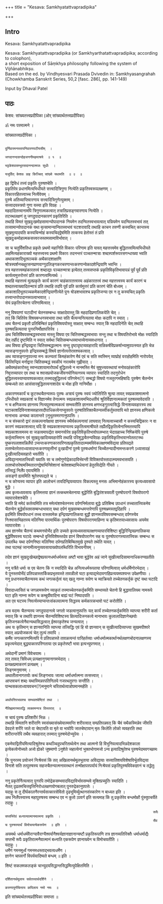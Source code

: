 +++
title = "Kesava: Samkhyatattvapradipika"

+++
## Intro

Kesava: Samkhyatattvapradipika   

Kesava: Samkhyatattvapradipika (or Samkhyarthatattvapradipika; according to colophon),  
a short exposition of Sāṃkhya philosophy following the system of Vijñānabhikṣu.  
Based on the ed. by Vindhyesvari Prasada Dvivedin in: Samkhyasangrahah  
(Chowkhamba Sanskrit Series, 50,2 [fasc. 286], pp. 141-149)  

Input by Dhaval Patel  

## पाठः

केशव: सांख्यतत्त्वप्रदीपिका (ओर् सांख्यार्थतत्त्वप्रदीपिका)  

ॐ नमः परमात्मने  ।  
  
सांख्यतत्त्वप्रदीपिका  ।  
  
                                                                        दुर्निवारमनस्तापनिवारणपटीयसीम्  ।  
                                                                        जगदानन्दसन्दोहजननीमहमाश्रये  ॥ १  ॥  
                                                                        भट्टकेशवसम्भूतसदानन्दात्मजः सुधीः  ।  
                                                                        यजुर्वित् केशवः प्राह किञ्चित् सांख्ये यथामति  ॥ २  ॥  
इह द्विविधं तत्त्वं प्रकृतिः पुरुषश्चेति  ।  
प्रकृतिरेव प्रधानमित्यभिधीयते सत्त्वादित्रिगुणा नित्येति प्रकृतिस्वरूपलक्षणम्  ।  
विकाररहितत्त्वाच्च नित्यैवेयम्  ।  
पुरुषे अतिव्याप्तिवारणाय सत्त्वादित्रिगुणेत्युक्तम्  ।  
सत्त्वादयस्त्रयो गुणा यस्या इति विग्रहः  ।  
महदादितत्त्वानामपि त्रिगुणात्मकत्वात् तत्रातिप्रसङ्गवारणाय नित्येति  ।  
तटस्थलक्षणं तु जगदुपादानकारणं प्रकृतिरिति  ।  
तथाहि विमतं सुखदुःखमोहसामान्योपादानकं नियमेन तदन्वितस्वभावत्वात् यन्नियमेन यदन्वितस्वभावं तत् तत्सामान्योपादानकं यथा मृत्सामान्यान्वितस्वभावं घटशरावादि तथाहि काचन तरुणी कस्यचित् कान्तस्य सुखमुत्पादयति कस्यचिन्मोहं कस्यचिद्द्वेषमिति तत्कस्य हेतोस्तं तं प्रति सुखदुःकमोहात्मकसत्त्वरजस्तमसामाविर्भावात्  ।  
  
सा च चतुर्विंशतिधा प्रकृतेः प्रथमो महानिति विकारः परिणाम इति यावत् महत्तत्त्वमेव बुद्धितत्त्वमित्यभिधीयते अहमित्यहंकाराख्यो महत्तत्त्वस्य प्रथमो विकारः तदनन्तरं पञ्चतन्मात्राः शब्दस्पर्शरूपरसगन्धाख्या भवति अथाकाशादिभूतपञ्चकं अथैकादशाक्षाणि श्रोत्रस्पर्शनचक्षूरसनघ्राणवाग्गुदलिङ्गकरचरणान्तःकरणान्येकादशेन्द्रियाणि भवन्ति  ।  
तत्र महत्तत्त्वमहंकारतत्त्वं शब्दाद्याः पञ्चतन्मात्रा इत्येतत् तत्त्वसप्तकं प्रकृतिविकृतिभावापन्नं पूर्वं पूर्वं प्रति कार्यत्वमुत्तरोत्तरं प्रति कारणत्वमित्यर्थः  ।  
तथाहि महत्तत्त्वं मूलप्रकृतेः कार्यं कारणं चाहंकारतत्त्वस्य अहंकारतत्त्वं तथा महत्तत्त्वस्य कार्यं कारणं च शब्दतत्त्वाख्यादितन्मात्रं प्रति तथाहि तदपि पूर्वं प्रति कार्यमुत्तरं प्रति कारणं चेति बोध्यम्  ।  
आकाशादिभूतपञ्चकमेकादशेन्द्रियाणीत्येते पुनः षोडशभावाश्च प्रकृतिजन्या एव न तु कस्यचित् प्रकृतिः तत्त्वान्तरोपादानरूपत्वाभावात्  ।  
सेयं प्रकृतिरचेतना परिणामित्वात्  ।  
  
ननु विषयाणां घटादीनां चेतनसम्बन्धः साक्षादेवास्तु किं महदादिप्रणालिकयेति चेत्  ।  
तत् किं चितिरेव विषयबन्धनस्वभावा तथा सति चैत्यन्यनित्यतया मोक्षः कदापि न स्यात्  ।  
अथ चैतन्यं प्रकृतौ प्रतिबिम्बितं प्रकृतिविषययोस्तु साक्षात् सम्बन्धः स्यात् किं महदादिनेति चेत् तथाहि पुरुषवन्नित्यतया पुनरनिर्मोक्षापत्तिरेव  ।  
अथ चितिर्विषयसम्बद्धस्वभावा मास्तु विषया एव चितिसम्बद्धस्वभावाः सन्तु तथा च विषयतिरोभावे मोक्षः स्यादिति चेत् तर्हीदं दृष्टमिति न स्यात् सर्वथा चितिसम्बन्धस्वाभाव्येनाव्यवधानात्  ।  
अथ विषया इन्द्रियद्वारा चितिसम्बद्धात्मानः सन्तु दृष्टादृष्टव्यवहारादि सन्निकर्षविप्रकर्षाभ्यामुपपत्स्यत इति चेन्न व्यासङ्गानुपपत्तेः इन्द्रियसम्बद्धे विषये ज्ञानोत्पत्तेरावश्यकत्वात्  ।  
अथ व्यासङ्गानुपपत्त्या मनः कल्प्यतां किमहंकारेण मैवं एवं च सति स्वस्मिन् व्याघ्रोहं वराहोहमिति नारोपयेत् किंत्विन्द्रियं मनोद्वारा चितिसम्बद्धं स्वकीयं नरत्वमेव गृह्णीयात्  ।  
अथैवमहंकारोस्तु स्वप्नदशायामारोपार्थं बुद्धितत्त्वे न मानमस्ति मैवं सुषुप्त्यवस्थायां मनोवदहंकारोपि निवृत्तव्यापार एव तथा च श्वासप्रयोजकजीवनयोनियत्नस्य व्यापारः स्यादिति तदनुरोधेन बुद्धितत्त्वस्याप्यावश्यकत्वात् तस्माद्बुद्धितत्त्वं परिगमेन(?) सम्बद्धो विषयो गजतुरगमहिषादिः पुरुषेण चैतन्येन सम्बध्यते तत आसंसारबुद्धितत्त्वनाशादेव च मोक्ष इति नानिर्मोक्षः  ।  
  
अकारणमकार्यं च कूटस्थचैतन्यरूपः पुरुषः अत्रायं पुरुषः स्वयं ज्योतिरिति श्रुत्या तावत् स्वप्रकाशमात्मनो ऽभिधीयते स्वप्रकाशं च विज्ञानमेव तेनात्मनः स्वप्रकाशत्वमभिदधतीयं श्रुतिर्विज्ञानात्मकतां पुरुषस्यावेदयति  ।  
न च क्षणिकस्य ज्ञानस्य नित्यपुरुषात्मकत्वं सम्भवतीति ज्ञानस्य क्षणभङ्गुरत्वासिद्धेः विनाशव्यवहारस्य तव घटाकाशदिविनाशव्यवहारवदौपाधिकत्वेनाप्युपपत्तेः पुरुषातिरिक्तचैतन्यस्वीकर्तुस्तवापि मते ज्ञानस्य क्षणिकत्वे मानाभावः अन्यथा कालान्तरे ऽनुभूतस्मरणानुपपत्तिः  ।  
न च संस्कारो द्वारं तत्कल्पनापेक्षया ज्ञानस्य स्थैर्यकल्पनायां लाघवात् नित्यत्वाच्चासौ न कस्यचिद्विकारः न वा कारणं स्वप्रकाशत्वात् यदि हि स्वप्रकाशस्याप्यस्य प्रकृतित्वमाश्रीयते तर्ह्येतद्विकृतित्वेनाभिमतस्यापि स्वप्रकाशत्वमस्य वा जडत्वमापद्येत समानयोरेव प्रकृतिविकृतिभावोपलम्भात् भेदाग्रहाच्च निष्क्रियेपि पुरुषे कर्तृत्वाभिमानः एवं सुखदुःखादिव्यवहारोपि तथाहि परिशुद्धचैतन्यविग्रहः प्रकृतिविकृतिभावानपेततटस्थः पुष्करपलाशवन्निर्लेपो ऽप्यन्तःकरणाकारपरिणतप्रकृतितादात्म्यमविवेकलक्षणमविद्यया प्रतिपद्यते ततश्चेतरेतराध्यासादन्तःकरणावृत्तीनां दुःखादीनां पुरुषे पुरुषधर्माणां चिच्चैतन्यादीनामन्तःकरणे ऽध्यासादहं दुःखीत्यादिव्यवहारो भवतीति  ।  
अविद्यानामातात्त्विकी ख्यातिः सा च तमोगुणोद्रेकादाविर्भवन्ती विविक्तयोस्तादात्म्यमवभासयति  ।  
ततश्चोत्तरेषामस्मितारागद्वेषाभिनिवेशानां क्लेशशब्दाभिधेयानां हेतुरविद्येति गीयते  ।  
तत्सिद्धं निर्लेप एवायमिति  ।  
असङ्गो ह्ययमिति श्रुतेरुपपद्यते च  ।  
न च कोप्यस्य व्यापार इति आलोचनं तावदिन्द्रियव्यापारः विकल्पस्तु मनसः अभिमानोहंकारस्य कृत्यध्यवसायो बुद्धेः  ।  
अथ कृत्यध्यवसायः कृतिमत्तया ज्ञानं तत्कथमचेतनाया बुद्धेरिति बुद्धिरंशत्रयवती पुरुषोपरागो विषयोपरागो व्यापारावेशश्चेति  ।  
भवति हि ममेदं कर्तव्यमिति तत्र ममेत्यंशश्चेतनस्य दर्पणनिर्मलाया बुद्धेः प्रतिबिम्ब उपधानं तच्चातात्त्विकमेव चैतन्येन बुद्धेर्वास्तवसम्बन्धाभावात् यथा दर्पणं मुखसम्बन्धमन्तरेणापि पुरुषभ्रमस्तद्वदिहापि  ।  
इदमिति विषयोपधानं तच्च वास्तवमेक इन्द्रियप्रणालिकया बुद्धौ ज्ञानरूपविषयसम्बन्धात् दर्पणस्येव निःश्वासाभिहतस्य मलिनिमा पारमार्थिकः पुरुषोपरागः विषयोपरागमाहिम्ना च कृतिमत्तयाध्यवसायः अयमेव व्यापारावेशः  ।  
अथ ज्ञानमेव चैतन्यं कथमनयोर्भेद इति उच्यते कृत्यध्यवसायलक्षणव्यापारविशिष्टा बुद्धिरिन्द्रियप्रणालिकया बुद्धेर्विषयस्य घटादेः सम्बन्धो वृत्तिविशेषस्तदेव ज्ञानं विषयोपरागेण सह यः पुरुषोपरागस्यातात्त्विकः सम्बन्धः स उपलब्धिः यथा दर्पणनिष्ठा मलिनिमा दर्पणप्रतिबिम्बितमुखे दृश्यते तथेति यावत्  ।  
तथा घटमहं जानामीत्यनुव्यवसायाख्योपलब्धिरिति विभावनीयम्  ।  
  
तदेव ज्ञानं सुखदुःखेच्छाद्वेषप्रयत्नधर्माधर्मरूपा अष्टौ भावा बुद्धेरेव अहं जाने सुखीत्यादिसामानाधिकरण्यप्रतीतेः  ।  
ननु यत्रैते धर्माः स एव चेतनः किं न स्यादिति चेन्न अनित्यधर्मरूपतया परिणामित्वात् धर्मधर्मिणोरभेदात्  ।  
ये पुनस्तयोर्भेदं प्रतिपन्नास्तार्किकप्रभृतयस्ते तावन्नीलो घटा इत्याद्यभेदावगाहिप्रत्ययमपश्यन्त उपेक्षणीयाः  ।  
ननु प्रधानस्याचैतन्यस्य कथं जगत्कर्तृत्वं यत् खलु नाम्ना रूपेण च व्याक्रियते तच्चेतनकर्तृकं दृष्टं यथा घटादि  ।  
विवादाध्यासितं च जगन्नामरूपेण व्याकृतं तस्माच्चेतनकर्तृकमिति सम्भाव्यते चेतनो हि  बुद्धावालिख्य नामरूपे घटा इति नाम्ना रूपेण च कम्बुग्रीवादिना बाह्यं घटं निष्पादयति  ।  
अत एव घटस्य निवर्त्यस्याप्यन्तःसंकल्पात्मना सिद्धस्य कर्मकारकभावो घटं करोतीति  ।  
  
अत्र वदामः चैतन्यस्य जगदुपादानत्वे जगतो जडत्वानुपपत्तिः यत् कार्यं तच्चेतनकर्तृकमिति व्याप्त्या शरीरी कर्ता स्यात् किं च तथापि ज्ञानस्य चैतन्यविशिष्टस्य क्षित्यादिजनकत्वे मानाभावः कुलालादिज्ञानेच्छयोः कृतिजनकत्वेनैवान्यथासिद्धत्वात् ईश्वरकृतेश्च जन्यत्वात्  ।  
अथ यः कृतिमान् स ज्ञानवानिति व्याप्त्या तत्सिद्धिः एवं हि यो ज्ञानवान् स सुखीत्यादिव्याप्त्या सुखमपीश्वरे स्यात् अप्रयोजकत्वं चेत् तुल्यं तवापि  ।  
कर्मैव जगत्कारणमित्यपि ये प्रतिपन्नास्ते तावन्नत्यन्तं पारिहर्तव्याः धर्माधर्मात्मकार्थानर्थलक्षणचोदनालक्षणस्य प्रकृत्यभेदात् बुद्ध्याकारपरिणताया एव प्रकृतेरष्टौ भावा इत्यभ्युपगमात्  ।  
  
अथेदानीं प्रमाणं विवेचयामः  ।  
तत् तावत् त्रिविधम् प्रत्यक्षानुगमानागमभेदात्  ।  
प्रत्यक्षप्रमाकरणं प्रत्यक्षम्  ।  
लिङ्गमनुमानम्  ।  
अथातीतानागतयोः कथं लिङ्गभावः जात्या धर्माधर्मात्मना तत्सत्त्वात्  ।  
आप्तवचनं शब्दः यथास्मिन्नरपतिनिलये गजरथतुरगाः सन्तीति  ।  
पान्थसकलाध्यायवचन(?)मनुमाने चरितार्थत्वान्नोपमानमर्हति  ।  
  
                                                                        अर्थापत्तिरभावश्च सम्भवश्चेष्टितं तथा  ।  
                                                                        नैतिह्यमागमातद्धि व्यक्तमन्यत्र विस्तरात्  ॥   
  
स चायं पुरुषः प्रतिशरीरं भिन्नः  ।  
तथाहि विमतानि शरीराणि स्वसंख्यासंख्येयात्मवन्ति शरीरत्वात् सम्प्रतिपन्नवत् किं चैवं यथैकस्मिन्नेव जीवति देवदत्ते शरीरे जाते वा चेष्टावति वा मृते वा भावोपि जातचेष्टावान् मृतः किलेति लोको व्यवहरति तथा शरीरान्तरेपि तथैव व्यवहारात् तस्मात् पुरुषभेदोभ्युपेयः  ।  
  
एकमेवाद्वितीयमित्यादिश्रुतेश्च कथञ्चिदुपचरितार्थत्वेन तथा आत्मनो हि विभुनियत्वादभिन्नदेशकाला इत्येकत्वेनोच्यते अजो ह्येको जुषमाणो ऽनुशेते जहात्येनां भुक्तभोगामजो ऽन्य इत्यादिश्रुतेश्च पुरुषभेदमवगच्छामः  ।  
किं पुनरस्य प्रयोजनं निःश्रेयसं किं तत् अखिलानर्थमूलभूताया अविद्यायाः सत्त्वातिशयविशेषाविर्भूतविद्यया विनाशे सति तत्पुरुषस्य सहजचैतन्यात्मनावस्थानं तन्मोक्षापरपर्यायं निःश्रेयसं प्रकृतिपुरुषविवेकज्ञानं च तद्धेतुः  ।  
  
ननु प्रकृतेर्नित्यत्वात् पुनरपि तमोद्रेकसम्भवादविद्याविर्भावसम्भवे मुक्तिप्रच्युतिः स्यादिति  ।  
नैतत् दृढतमचित्तवृत्तिनिरोधलक्षणयोगबलात् पुनरुद्रेकानुपपत्तेः  ।  
यदाहुः स तु दीर्घकालनैरन्तर्यसत्कारसेवितो दृढभूमिर्व्युत्थानसंस्कारेण न बाध्यत इति  ।  
अथ निर्लेपस्यास्य महापुरुषस्य सम्बन्ध एव न कुतो ऽपवर्ग इति सत्यमाह किं तु प्रकृतेरेव बन्धमोक्षौ पुंस्युपचर्येते तदाहुः  ।  
  
                                                                        रूपैः सप्तभिरेवं बध्नात्यात्मानमात्मना प्रकृतिः  ।  
                                                                        सैव च पुरुषस्यार्थं विमोचयत्येकरूपेण  ॥ इति  ।  
  
अयमर्थः धर्माधर्मवैराग्यावैराग्यैश्वर्यानैश्वर्यज्ञानाज्ञानान्यष्टौ प्रकृतिरूपाणि तत्र ज्ञानव्यतिरिक्तैः धर्माधर्माद्यैः सप्तभी रूपैः प्रकृतिरात्मनैवात्मानं बध्नाति एकरूपेण ज्ञानाख्येन च विमोचयतीति  ।  
यदाहुः  ।  
                                                                        धर्मेण गमनमूर्ध्वं गमनमधस्ताद्भवत्यधर्मेण  ।  
                                                                        ज्ञानेन चापवर्गो विपर्ययादिष्यते बन्धम्  ॥ इति  ।  
  
शिष्टं सकलमकलङ्कं चाभ्युदयसिद्धान्तसिद्धमित्युपेक्षितमिति  ।  
  
                                                                        दर्शितानर्थमूलाय सर्वतत्त्वार्थदर्शिने  ।  
                                                                        करुणापूर्णचित्ताय कपिलाय नमो नमः  ॥  

इति सांख्यार्थतत्त्वप्रदीपिका समाप्ता  ॥  

